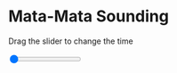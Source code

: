 <h1>Mata-Mata Sounding</h1>
<p>Drag the slider to change the time</p>

<div class="slidecontainer">
<input oninput='setImage(this)' class="slider" type="range" min="0" max="6" value="0" step="1" />
<img id='img'/>
</div>

<script>
var img = document.getElementById('img');
var img_array = ['/assets/images/skwt/skd_mat_wrfout_d01_2020-04-17_12:00:00.png',
'/assets/images/skwt/skd_mat_wrfout_d01_2020-04-17_18:00:00.png',
'/assets/images/skwt/skd_mat_wrfout_d01_2020-04-18_00:00:00.png',
'/assets/images/skwt/skd_mat_wrfout_d01_2020-04-18_06:00:00.png',
'/assets/images/skwt/skd_mat_wrfout_d01_2020-04-18_12:00:00.png',
'/assets/images/skwt/skd_mat_wrfout_d01_2020-04-18_18:00:00.png',];
function setImage(obj)
{
        var value = obj.value;
        img.src = img_array[value];

}
</script>
